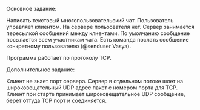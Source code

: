 Основное задание:

Написать текстовый многопользовательский чат.
Пользователь управляет клиентом. На сервере пользователя нет. Сервер занимается пересылкой сообщений между клиентами.
По умолчанию сообщение посылается всем участникам чата.
Есть команда послать сообщение конкретному пользователю (@senduser Vasya).

Программа работает по протоколу TCP.

Дополнительное задание:

Клиент не знает порт сервера. Сервер в отдельном потоке шлет на широковещательный UDP адрес пакет с номером порта для TCP. Клиент при старте принимает широковещательное UDP сообщение, берет оттуда TCP порт и соединяется.
